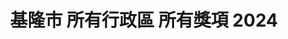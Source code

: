 ---
title: "基隆市 所有行政區 所有獎項 2024"
keywords:
  - 美食競賽
  - 台灣美食
  - 美食精選
datePublished: "2025-06-30"
dateModified: "2025-07-01"
city: "基隆市"
district: "所有行政區"
award: "所有獎項"
year: "2024"
page: 1
count: 2

restaurants:
  - name: "李津好。津烹派"
    address: "基隆市中山區西定路120號"
    phone: "0224283528"
    geo: "25.134120896413304, 121.73500460931018"
    google_map: "https://maps.app.goo.gl/HX891u1SFFhyQidx7"
    footinder: "https://footinder.com.tw/%e5%9f%ba%e9%9a%86%e5%b8%82%e4%b8%ad%e5%b1%b1%e5%8d%80/362148/"
    official: "https://www.facebook.com/profile.php?id=100066463281909&mibextid=LQQJ4d"
    award:
    - name: "500盤"
      year: "2024"
  - name: "小羅牛肉麵"
    address: "203基隆市中山區西定路113號"
    phone: "0905272005"
    geo: "25.134102660102265, 121.7347901926764"
    google_map: "https://maps.app.goo.gl/RmQDEHfwEHpLRYMN9"
    footinder: "https://footinder.com.tw/%E5%9F%BA%E9%9A%86%E5%B8%82%E4%B8%AD%E5%B1%B1%E5%8D%80/56178/"
    official: "https://www.facebook.com/loviceva"
    award:
    - name: "台北國際牛肉麵節"
      year: "2024"
---